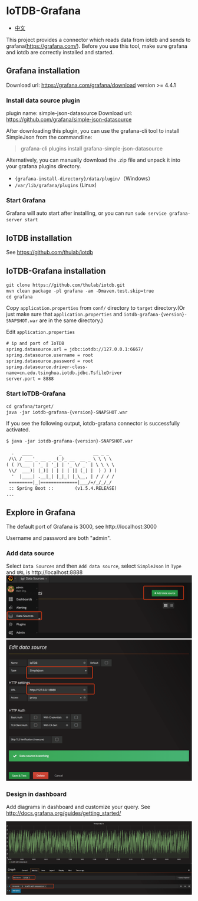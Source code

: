 # IoTDB-Grafana

* [中文](https://github.com/thulab/iotdb/blob/master/grafana/readme_zh.md)

This project provides a connector which reads data from iotdb and sends to grafana(https://grafana.com/). Before you use this tool, make sure grafana and iotdb are correctly installed and started.

## Grafana installation

Download url: https://grafana.com/grafana/download
version >= 4.4.1

### Install data source plugin
plugin name: simple-json-datasource
Download url: https://github.com/grafana/simple-json-datasource

After downloading this plugin, you can use the grafana-cli tool to install SimpleJson from the commandline:
> grafana-cli plugins install grafana-simple-json-datasource

Alternatively, you can manually download the .zip file and unpack it into your grafana plugins directory.

* `{grafana-install-directory}/data/plugin/`（Windows）
* `/var/lib/grafana/plugins` (Linux)

### Start Grafana
Grafana will auto start after installing, or you can run `sudo service grafana-server start`

## IoTDB installation

See https://github.com/thulab/iotdb

## IoTDB-Grafana installation

```shell
git clone https://github.com/thulab/iotdb.git
mvn clean package -pl grafana -am -Dmaven.test.skip=true
cd grafana
```

Copy `application.properties` from `conf/` directory to `target` directory.(Or just make sure that `application.properties` and `iotdb-grafana-{version}-SNAPSHOT.war` are in the same directory.)

Edit `application.properties`
```
# ip and port of IoTDB 
spring.datasource.url = jdbc:iotdb://127.0.0.1:6667/
spring.datasource.username = root
spring.datasource.password = root
spring.datasource.driver-class-name=cn.edu.tsinghua.iotdb.jdbc.TsfileDriver
server.port = 8888
```

### Start IoTDB-Grafana

```shell
cd grafana/target/
java -jar iotdb-grafana-{version}-SNAPSHOT.war
```

If you see the following output, iotdb-grafana connector is successfully activated.

```shell
$ java -jar iotdb-grafana-{version}-SNAPSHOT.war

  .   ____          _            __ _ _
 /\\ / ___'_ __ _ _(_)_ __  __ _ \ \ \ \
( ( )\___ | '_ | '_| | '_ \/ _` | \ \ \ \
 \\/  ___)| |_)| | | | | || (_| |  ) ) ) )
  '  |____| .__|_| |_|_| |_\__, | / / / /
 =========|_|==============|___/=/_/_/_/
 :: Spring Boot ::        (v1.5.4.RELEASE)
...
```

## Explore in Grafana

The default port of Grafana is 3000, see http://localhost:3000

Username and password are both "admin".

### Add data source

Select `Data Sources` and  then `Add data source`, select `SimpleJson` in `Type` and `URL` is http://localhost:8888
![](./img/add_data_source.png)
![](./img/edit_data_source.png)

### Design in dashboard

Add diagrams in dashboard and customize your query. See http://docs.grafana.org/guides/getting_started/

![](./img/add_graph.png)


